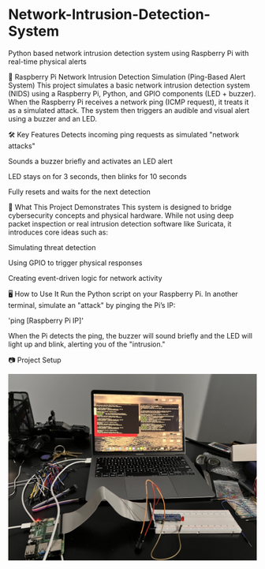 # Network-Intrusion-Detection-System
Python based network intrusion detection system using Raspberry Pi with real-time physical alerts


📡 Raspberry Pi Network Intrusion Detection Simulation (Ping-Based Alert System)
This project simulates a basic network intrusion detection system (NIDS) using a Raspberry Pi, Python, and GPIO components (LED + buzzer). When the Raspberry Pi receives a network ping (ICMP request), it treats it as a simulated attack. The system then triggers an audible and visual alert using a buzzer and an LED.

🛠️ Key Features
Detects incoming ping requests as simulated "network attacks"

Sounds a buzzer briefly and activates an LED alert

LED stays on for 3 seconds, then blinks for 10 seconds

Fully resets and waits for the next detection


🧠 What This Project Demonstrates
This system is designed to bridge cybersecurity concepts and physical hardware. While not using deep packet inspection or real intrusion detection software like Suricata, it introduces core ideas such as:

Simulating threat detection

Using GPIO to trigger physical responses

Creating event-driven logic for network activity

🖥️ How to Use It
Run the Python script on your Raspberry Pi.
In another terminal, simulate an "attack" by pinging the Pi’s IP:

'ping [Raspberry Pi IP]'

When the Pi detects the ping, the buzzer will sound briefly and the LED will light up and blink, alerting you of the "intrusion."

📷 Project Setup

![NIDS Setup](NIDS.jpg)



